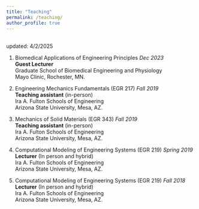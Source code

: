 ```yaml
---
title: "Teaching"
permalink: /teaching/
author_profile: true
---
```


<br>
updated: 4/2/2025

1. Biomedical Applications of Engineering Principles <i>Dec 2023</i><br>
	<b>Guest Lecturer</b> <br>
	Graduate School of Biomedical Engineering and Physiology <br>
	Mayo Clinic, Rochester, MN.

2. Engineering Mechanics Fundamentals (EGR 217) <i>Fall 2019</i><br>
	<b>Teaching assistant</b> (in-person)<br>
	Ira A. Fulton Schools of Engineering <br>
	Arizona State University, Mesa, AZ.

3. Mechanics of Solid Materials (EGR 343) <i>Fall 2019</i><br>
	<b>Teaching assistant</b> (in-person)<br>
	Ira A. Fulton Schools of Engineering <br>
	Arizona State University, Mesa, AZ.

4. Computational Modeling of Engineering Systems (EGR 219) <i>Spring 2019</i><br>
	<b>Lecturer</b> (In person and hybrid) <br>
	Ira A. Fulton Schools of Engineering <br>
	Arizona State University, Mesa, AZ.

5. Computational Modeling of Engineering Systems (EGR 219) <i>Fall 2018</i><br>
	<b>Lecturer</b> (In person and hybrid) <br>
	Ira A. Fulton Schools of Engineering <br>
	Arizona State University, Mesa, AZ.
